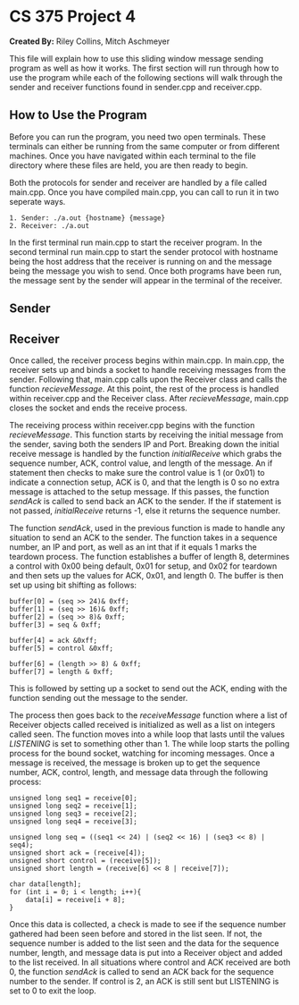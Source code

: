 # **CS 375 Project 4**
**Created By:** Riley Collins, Mitch Aschmeyer

This file will explain how to use this sliding window message sending program as well as how it works.
The first section will run through how to use the program while each of the following sections will walk through the sender and receiver functions found in sender.cpp and receiver.cpp.

## **How to Use the Program**
Before you can run the program, you need two open terminals. These terminals can either be running from the same computer or from different machines. Once you have navigated within each terminal to the file directory where these files are held, you are then ready to begin.

Both the protocols for sender and receiver are handled by a file called main.cpp. Once you have compiled main.cpp, you can call to run it in two seperate ways.

    1. Sender: ./a.out {hostname} {message}
    2. Receiver: ./a.out

In the first terminal run main.cpp to start the receiver program. In the second terminal run main.cpp to start the sender protocol with hostname being the host address that the receiver is running on and the message being the message you wish to send. Once both programs have been run, the message sent by the sender will appear in the terminal of the receiver.

## **Sender**

## **Receiver**
Once called, the receiver process begins within main.cpp. In main.cpp, the receiver sets up and binds a socket to handle receiving messages from the sender. Following that, main.cpp calls upon the Receiver class and calls the function *recieveMessage*. At this point, the rest of the process is handled within receiver.cpp and the Receiver class. After *recieveMessage*, main.cpp closes the socket and ends the receive process. 

The receiving process within receiver.cpp begins with the function *recieveMessage*. This function starts by receiving the initial message from the sender, saving both the senders IP and Port. Breaking down the initial receive message is handled by the function *initialReceive* which grabs the sequence number, ACK, control value, and length of the message. An if statement then checks to make sure the control value is 1 (or 0x01) to indicate a connection setup, ACK is 0, and that the length is 0 so no extra message is attached to the setup message. If this passes, the function *sendAck* is called to send back an ACK to the sender. If the if statement is not passed, *initialReceive* returns -1, else it returns the sequence number. 

The function *sendAck*, used in the previous function is made to handle any situation to send an ACK to the sender. The function takes in a sequence number, an IP and port, as well as an int that if it equals 1 marks the teardown process. The function establishes a buffer of length 8, determines a control with 0x00 being default, 0x01 for setup, and 0x02 for teardown and then sets up the values for ACK, 0x01, and length 0. The buffer is then set up using bit shifting as follows:

    buffer[0] = (seq >> 24)& 0xff; 
	buffer[1] = (seq >> 16)& 0xff; 
	buffer[2] = (seq >> 8)& 0xff;
	buffer[3] = seq & 0xff;	

	buffer[4] = ack &0xff; 
	buffer[5] = control &0xff;

	buffer[6] = (length >> 8) & 0xff;
	buffer[7] = length & 0xff;

This is followed by setting up a socket to send out the ACK, ending with the function sending out the message to the sender. 

The process then goes back to the *receiveMessage* function where a list of Receiver objects called received is initialized as well as a list on integers called seen. The function moves into a while loop that lasts until the values *LISTENING* is set to something other than 1. The while loop starts the polling process for the bound socket, watching for incoming messages. Once a message is received, the message is broken up to get the sequence number, ACK, control, length, and message data through the following process:

    unsigned long seq1 = receive[0];
    unsigned long seq2 = receive[1];
    unsigned long seq3 = receive[2];
    unsigned long seq4 = receive[3];

    unsigned long seq = ((seq1 << 24) | (seq2 << 16) | (seq3 << 8) | seq4);
    unsigned short ack = (receive[4]);
    unsigned short control = (receive[5]);
    unsigned short length = (receive[6] << 8 | receive[7]);

    char data[length];
    for (int i = 0; i < length; i++){
        data[i] = receive[i + 8];
    }

Once this data is collected, a check is made to see if the sequence number gathered had been seen before and stored in the list seen. If not, the sequence number is added to the list seen and the data for the sequence number, length, and message data is put into a Receiver object and added to the list received. In all situations where control and ACK received are both 0, the function *sendAck* is called to send an ACK back for the sequence number to the sender. If control is 2, an ACK is still sent but LISTENING is set to 0 to exit the loop. 